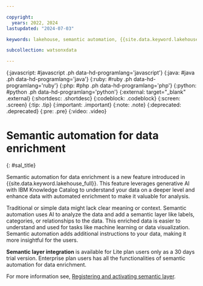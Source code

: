 ```yaml
---

copyright:
  years: 2022, 2024
lastupdated: "2024-07-03"

keywords: lakehouse, semantic automation, {{site.data.keyword.lakehouse_short}}, data enrichment

subcollection: watsonxdata

---
```


{:javascript: #javascript .ph data-hd-programlang='javascript'}
{:java: #java .ph data-hd-programlang='java'}
{:ruby: #ruby .ph data-hd-programlang='ruby'}
{:php: #php .ph data-hd-programlang='php'}
{:python: #python .ph data-hd-programlang='python'}
{:external: target="_blank" .external}
{:shortdesc: .shortdesc}
{:codeblock: .codeblock}
{:screen: .screen}
{:tip: .tip}
{:important: .important}
{:note: .note}
{:deprecated: .deprecated}
{:pre: .pre}
{:video: .video}

# Semantic automation for data enrichment
{: #sal_title}

Semantic automation for data enrichment is a new feature introduced in {{site.data.keyword.lakehouse_full}}. This feature leverages generative AI with IBM Knowledge Catalog to understand your data on a deeper level and enhance data with automated enrichment to make it valuable for analysis.

Traditional or simple data might lack clear meaning or context. Semantic automation uses AI to analyze the data and add a semantic layer like labels, categories, or relationships to the data. This enriched data is easier to understand and used for tasks like machine learning or data visualization. Semantic automation adds additional instructions to your data, making it more insightful for the users.

**Semantic layer integration** is available for Lite plan users only as a 30 days trial version. Enterprise plan users has all the functionalities of semantic automation for data enrichment.

For more information see, [Registering and activating semantic layer](watsonxdata?topic=watsonxdata-sal_register).
